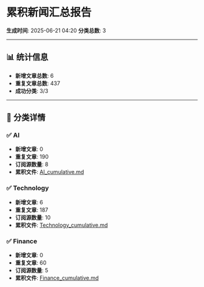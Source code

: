 # 累积新闻汇总报告

**生成时间**: 2025-06-21 04:20
**分类总数**: 3

---

## 📊 统计信息

- **新增文章总数**: 6
- **重复文章总数**: 437
- **成功分类**: 3/3

---

## 📂 分类详情

### ✅ AI
- **新增文章**: 0
- **重复文章**: 190
- **订阅源数量**: 8
- **累积文件**: [AI_cumulative.md](./AI_cumulative.md)

### ✅ Technology
- **新增文章**: 6
- **重复文章**: 187
- **订阅源数量**: 10
- **累积文件**: [Technology_cumulative.md](./Technology_cumulative.md)

### ✅ Finance
- **新增文章**: 0
- **重复文章**: 60
- **订阅源数量**: 5
- **累积文件**: [Finance_cumulative.md](./Finance_cumulative.md)
